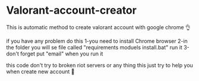 # Valorant-account-creator
This is automatic method to create valorant account with google chrome 👌

if you have any problem do this 
1-you need to install Chrome browser 
2-in the folder you will se file called "requirements moduels install.bat" run it
3-don't forget put "email" when you run it



this code don't try to broken riot servers or any thing this just try to help you when create new account 🙌
